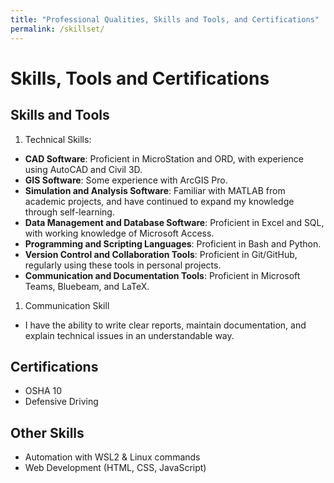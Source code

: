```yaml
---
title: "Professional Qualities, Skills and Tools, and Certifications"
permalink: /skillset/
---
```


# Skills, Tools and Certifications

## Skills and Tools

1. Technical Skills:
  * **CAD Software**: Proficient in MicroStation and ORD, with experience using AutoCAD and Civil 3D.
  * **GIS Software**: Some experience with ArcGIS Pro.
  * **Simulation and Analysis Software**: Familiar with MATLAB from academic projects, and have continued to expand my knowledge through self-learning.
  * **Data Management and Database Software**: Proficient in Excel and SQL, with working knowledge of Microsoft Access.
  * **Programming and Scripting Languages**: Proficient in Bash and Python.
  * **Version Control and Collaboration Tools**: Proficient in Git/GitHub, regularly using these tools in personal projects.
  * **Communication and Documentation Tools**: Proficient in Microsoft Teams, Bluebeam, and LaTeX.
1. Communication Skill
  * I have the ability to write clear reports, maintain documentation, and explain technical issues in an understandable way.

## Certifications

* OSHA 10
* Defensive Driving

## Other Skills

* Automation with WSL2 & Linux commands
* Web Development (HTML, CSS, JavaScript)
